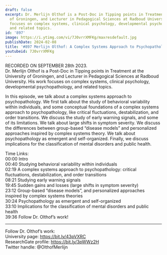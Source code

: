 ```yaml
---
draft: false
excerpt: Dr. Merlijn Olthof is a Post-Doc in Tipping points in Treatment at the University
  of Groningen, and Lecturer in Pedagogical Sciences at Radboud University. His work
  focuses on complex systems, clinical psychology, developmental psychopathology,
  and related topics.
id: '897'
image: https://i.ytimg.com/vi/7J0vrrXMFKg/maxresdefault.jpg
publishDate: 2024-02-08
title: '#897 Merlijn Olthof: A Complex Systems Approach to Psychopathology'
youtubeid: 7J0vrrXMFKg
---
```

RECORDED ON SEPTEMBER 28th 2023.  
Dr. Merlijn Olthof is a Post-Doc in Tipping points in Treatment at the University of Groningen, and Lecturer in Pedagogical Sciences at Radboud University. His work focuses on complex systems, clinical psychology, developmental psychopathology, and related topics.

In this episode, we talk about a complex systems approach to psychopathology. We first talk about the study of behavioral variability within individuals, and some conceptual foundations of a complex systems approach to psychopathology, like critical fluctuations, destabilization, and order transitions. We discuss the study of early warning signals, and some of its limitations. We talk about large shifts in symptom severity. We discuss the differences between group-based “disease models” and personalized approaches inspired by complex systems theory. We talk about psychopathology as emergent and self-organized. Finally, we discuss implications for the classification of mental disorders and public health.

Time Links:  
00:00  Intro  
00:40  Studying behavioral variability within individuals  
02:19  A complex systems approach to psychopathology: critical fluctuations, destabilization, and order transitions  
08:21  Studying early warning signals  
19:45  Sudden gains and losses (large shifts in symptom severity)  
23:12  Group-based “disease models”, and personalized approaches inspired by complex systems theories  
30:24  Psychopathology as emergent and self-organized  
33:10  Implications for the classification of mental disorders and public health  
39:36  Follow Dr. Olthof’s work!

---

Follow Dr. Olthof’s work:  
University page: https://bit.ly/43pVXRC  
ResearchGate profile: https://bit.ly/3pWWz2H  
Twitter handle: @OlthofMerlijn
